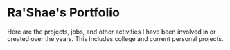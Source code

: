 # Ra'Shae's Portfolio

Here are the projects, jobs, and other activities I have been involved in or created over the years. This includes college and current personal projects.

